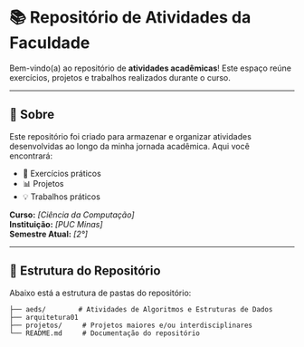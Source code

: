 # 📚 Repositório de Atividades da Faculdade

Bem-vindo(a) ao repositório de **atividades acadêmicas**! Este espaço reúne exercícios, projetos e trabalhos realizados durante o curso.

---

## 🏫 Sobre
Este repositório foi criado para armazenar e organizar atividades desenvolvidas ao longo da minha jornada acadêmica. Aqui você encontrará:
- 📝 Exercícios práticos
- 📊 Projetos
- 💡 Trabalhos práticos

**Curso:** *[Ciência da Computação]*  
**Instituição:** *[PUC Minas]*  
**Semestre Atual:** *[2°]*  

---

## 📁 Estrutura do Repositório

Abaixo está a estrutura de pastas do repositório:

```plaintext
├── aeds/        # Atividades de Algoritmos e Estruturas de Dados
├── arquitetura01
├── projetos/     # Projetos maiores e/ou interdisciplinares
└── README.md     # Documentação do repositório
